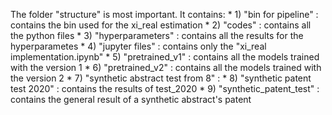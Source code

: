 The folder "structure" is most important. It contains:
    * 1) "bin for pipeline"                   : contains the bin used for the xi_real estimation
    * 2) "codes"                              : contains all the python files
    * 3) "hyperparameters"                    : contains all the results for the hyperparametes
    * 4) "jupyter files"                      : contains only the "xi_real implementation.ipynb"
    * 5) "pretrained_v1"                      : contains all the models trained with the version 1
    * 6) "pretrained_v2"                      : contains all the models trained with the version 2
    * 7) "synthetic abstract test from 8"     :
    * 8) "synthetic patent test 2020"         : contains the results of test_2020
    * 9) "synthetic_patent_test"              : contains the general result of a synthetic abstract's patent
    
